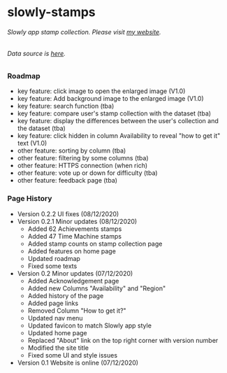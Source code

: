 # slowly-stamps

###### Slowly app stamp collection. Please visit [my website](http://slowlystamps.info).

###### Data source is [here](https://slowly.fandom.com/wiki/List_of_stamps_on_Slowly).

### Roadmap

- key feature: click image to open the enlarged image (V1.0)
- key feature: Add background image to the enlarged image (V1.0)
- key feature: search function (tba)
- key feature: compare user's stamp collection with the dataset (tba)
- key feature: display the differences between the user's collection and the dataset (tba)
- key feature: click hidden in column Availability to reveal "how to get it" text (V1.0)
- other feature: sorting by column (tba)
- other feature: filtering by some columns (tba)
- other feature: HTTPS connection (when rich)
- other feature: vote up or down for difficulty (tba)
- other feature: feedback page (tba)

### Page History

- Version 0.2.2 UI fixes (08/12/2020)
- Version 0.2.1 Minor updates (08/12/2020)
	- Added 62 Achievements stamps
	- Added 47 Time Machine stamps
	- Added stamp counts on stamp collection page
	- Added features on home page
	- Updated roadmap
	- Fixed some texts
- Version 0.2 Minor updates (07/12/2020)
	- Added Acknowledgement page
    - Added new Columns "Availability" and "Region"
    - Added history of the page
    - Added page links
    - Removed Column "How to get it?"
    - Updated nav menu
    - Updated favicon to match Slowly app style
    - Updated home page
    - Replaced "About" link on the top right corner with version number
    - Modified the site title
    - Fixed some UI and style issues
- Version 0.1 Website is online (07/12/2020)

